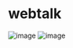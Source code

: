# webtalk

![image](https://user-images.githubusercontent.com/61881055/157930188-9582faa1-608b-4f52-aa74-1d5c2905ed28.png)
![image](https://user-images.githubusercontent.com/61881055/157930278-2868d3b5-56dc-4aec-a31b-02cf7fdac9ce.png)
